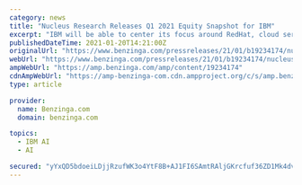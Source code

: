 ```yaml
---
category: news
title: "Nucleus Research Releases Q1 2021 Equity Snapshot for IBM"
excerpt: "IBM will be able to center its focus around RedHat, cloud services and capabilities, and Watson AI—its largest growth drivers and the areas with the most customer interest.\" Nucleus Research is ..."
publishedDateTime: 2021-01-20T14:21:00Z
originalUrl: "https://www.benzinga.com/pressreleases/21/01/b19234174/nucleus-research-releases-q1-2021-equity-snapshot-for-ibm"
webUrl: "https://www.benzinga.com/pressreleases/21/01/b19234174/nucleus-research-releases-q1-2021-equity-snapshot-for-ibm"
ampWebUrl: "https://amp.benzinga.com/amp/content/19234174"
cdnAmpWebUrl: "https://amp-benzinga-com.cdn.ampproject.org/c/s/amp.benzinga.com/amp/content/19234174"
type: article

provider:
  name: Benzinga.com
  domain: benzinga.com

topics:
  - IBM AI
  - AI

secured: "yYxQD5bdoeiLDjjRzufWK3o4YtF8B+AJ1FI6SAmtRAljGKrcfuf36ZD1Mk4dvabpg/hL3IdG/ww3bzTPWDzJPfMPw5pWzsYapdO0w4Fl8lWDulmWij8P6ILO1QJ3BcAsZhvcxjM6S/9xiBMwHaskGKGNi9sM6Gn1XKN99zhN0PgMqs71vw80Vc2gNps740Lt83ZTggWQfk83bTgjtZshiEZL0F3gv8E/b117UdFfOisX0vgDyDU84E0ptFBH/ILq6EbLJu2aQ4IfSJExNxR3p17FBToCBsVZyAdxvk1W7HgoJ/70Lch9wO0iNIKcTTH558IawfKJAJwUft6p5wZgAjGz+7CSXtoZvO8UGGXvA9U=;pXVvhTC0JI6vqwlakl/ZDw=="
---
```


